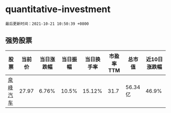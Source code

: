 # quantitative-investment

`最后更新时间：2021-10-21 10:50:39 +0800`

## 强势股票

|股票|当前价|当日涨跌幅|当日振幅|当日换手率|市盈率TTM|总市值|近10日涨跌幅|
|----|----|----|----|----|----|----|----|
|[泉峰汽车](https://xueqiu.com/S/SH603982)|27.97|6.76%|10.5%|15.12%|31.7|56.34亿|46.9%|
